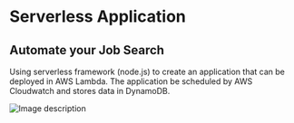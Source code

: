 # Serverless Application

## Automate your Job Search
Using serverless framework (node.js) to create an application that can be deployed in AWS Lambda. The application be scheduled by AWS Cloudwatch and stores data in DynamoDB.

![Image description](link-to-image)
